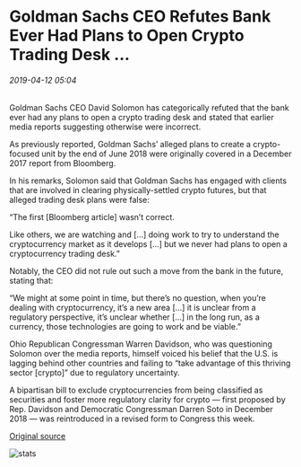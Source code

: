 # Goldman Sachs CEO Refutes Bank Ever Had Plans to Open Crypto Trading Desk ...

###### 2019-04-12 05:04

Goldman Sachs CEO David Solomon has categorically refuted that the bank ever had any plans to open a crypto trading desk and stated that earlier media reports suggesting otherwise were incorrect.

As previously reported, Goldman Sachs’ alleged plans to create a crypto-focused unit by the end of June 2018 were originally covered in a December 2017 report from Bloomberg.

In his remarks, Solomon said that Goldman Sachs has engaged with clients that are involved in clearing physically-settled crypto futures, but that alleged trading desk plans were false:

“The first \[Bloomberg article\] wasn’t correct.

Like others, we are watching and \[...\] doing work to try to understand the cryptocurrency market as it develops \[...\] but we never had plans to open a cryptocurrency trading desk.”

Notably, the CEO did not rule out such a move from the bank in the future, stating that:

“We might at some point in time, but there’s no question, when you’re dealing with cryptocurrency, it’s a new area \[...\] it is unclear from a regulatory perspective, it’s unclear whether \[...\] in the long run, as a currency, those technologies are going to work and be viable.”

Ohio Republican Congressman Warren Davidson, who was questioning Solomon over the media reports, himself voiced his belief that the U.S. is lagging behind other countries and failing to “take advantage of this thriving sector \[crypto\]” due to regulatory uncertainty.

A bipartisan bill to exclude cryptocurrencies from being classified as securities and foster more regulatory clarity for crypto — first proposed by Rep. Davidson and Democratic Congressman Darren Soto in December 2018 — was reintroduced in a revised form to Congress this week.

[Original source](https://cointelegraph.com/news/goldman-sachs-ceo-refutes-bank-ever-had-plans-to-open-crypto-trading-desk)

![stats](https://c.statcounter.com/11760860/0/a89fa40b/1/ "stats")